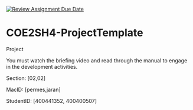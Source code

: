 [![Review Assignment Due Date](https://classroom.github.com/assets/deadline-readme-button-24ddc0f5d75046c5622901739e7c5dd533143b0c8e959d652212380cedb1ea36.svg)](https://classroom.github.com/a/gUachAgg)
# COE2SH4-ProjectTemplate
Project

You must watch the briefing video and read through the manual to engage in the development activities.


Section: [02,02]

MacID: [permes,jaran]
 
StudentID: [400441352, 400400507]

